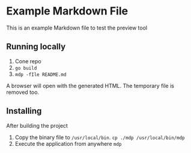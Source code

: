 # Example Markdown File

This is an example Markdown file to test the preview tool

## Running locally

1. Cone repo
2. `go build`
3. `mdp -fIle README.md`

A browser will open with the generated HTML. The temporary file is removed too.

## Installing

After building the project

1. Copy the binary file to `/usr/local/bin`. `cp ./mdp /usr/local/bin/mdp`
2. Execute the application from anywhere `mdp`
